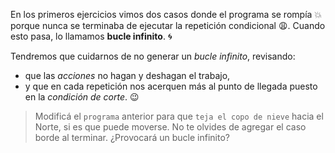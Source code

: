 <gs-attire attire-url="https://raw.githubusercontent.com/MumukiProject/mumuki-guia-gobstones-repeticion-condicional-ii-kids/master/assets/attires/config_1538410692480.json"></gs-attire>

<gs-toolbox toolbox-url="https://raw.githubusercontent.com/MumukiProject/mumuki-guia-gobstones-repeticion-condicional-ii-kids/master/assets/toolbox.xml">
</gs-toolbox>

En los primeros ejercicios vimos dos casos donde el programa se rompía :boom: porque nunca se terminaba de ejecutar la repetición condicional :weary:. Cuando esto pasa, lo llamamos **bucle infinito**. :cyclone:

Tendremos que cuidarnos de no generar un _bucle infinito_, revisando:

*  que las _acciones_ no hagan y deshagan el trabajo, 
* y que en cada repetición nos acerquen más al punto de llegada puesto en la _condición de corte_. :wink:

> Modificá el `programa` anterior para que `teja el copo de nieve` hacia el Norte, si es que puede moverse. No te olvides de agregar el caso borde al terminar. ¿Provocará un bucle infinito? 